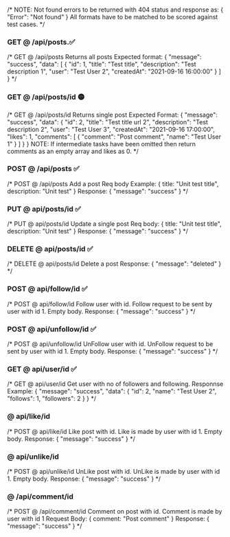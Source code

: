 ###
/*
NOTE: Not found errors to be returned with 404 status and response as:
{
    "Error": "Not found"
}
All formats have to be matched to be scored against test cases.
*/

### GET @ /api/posts.✅
/*
GET @ /api/posts
Returns all posts
Expected format:
{
    "message": "success",
    "data": [
        {
            "id": 1,
            "title": "Test title",
            "description": "Test description 1",
            "user": "Test User 2",
            "createdAt": "2021-09-16 16:00:00"
        }
    ]
}
*/



### GET @ /api/posts/id 🟡
/*
GET @ /api/posts/id
Returns single post
Expected Format:
{
    "message": "success",
    "data": {
        "id": 2,
        "title": "Test title url 2",
        "description": "Test description 2",
        "user": "Test User 3",
        "createdAt": "2021-09-16 17:00:00",
        "likes": 1,
        "comments": [
            {
                "comment": "Post comment",
                "name": "Test User 1"
            }
        ]
    }
}
NOTE: If intermediate tasks have been omitted then return comments as an empty array and likes as 0.
*/


### POST @ /api/posts ✅
/*
POST @ /api/posts
Add a post
Req body Example:
{
    title: "Unit test title",
    description: "Unit test"
}
Response:
{
    "message": "success"
}
*/

### PUT @ api/posts/id ✅
/*
PUT @ api/posts/id
Update a single post
Req body:
{
    title: "Unit test title",
    description: "Unit test"
}
Response:
{
    "message": "success"
}
*/


### DELETE @ api/posts/id ✅
/*
DELETE @ api/posts/id
Delete a post
Response:
{
    "message": "deleted"
}
*/


### POST @ api/follow/id ✅
/*
POST @ api/follow/id
Follow user with id. Follow request to be sent by user with id 1.
Empty body.
Response:
{
    "message": "success"
}
*/


### POST @ api/unfollow/id  ✅
/*
POST @ api/unfollow/id
UnFollow user with id. UnFollow request to be sent by user with id 1.
Empty body.
Response:
{
    "message": "success"
}
*/



### GET @ api/user/id ✅
/*
GET @ api/user/id
Get user with no of followers and following.
Responnse Example:
{
    "message": "success",
    "data": {
        "id": 2,
        "name": "Test User 2",        
        "follows": 1,
        "followers": 2
    }
}
*/


### @ api/like/id
/*
POST @ api/like/id
Like post with id. Like is made by user with id 1.
Empty body.
Response:
{
    "message": "success"
}
*/


### @ api/unlike/id
/*
POST @ api/unlike/id
UnLike post with id. UnLike is made by user with id 1.
Empty body.
Response:
{
    "message": "success"
}
*/


### @ /api/comment/id
/*
POST @ /api/comment/id
Comment on post with id. Comment is made by user with id 1
Request Body:
{
    comment: "Post comment"
}
Response:
{
    "message": "success"
}
*/
